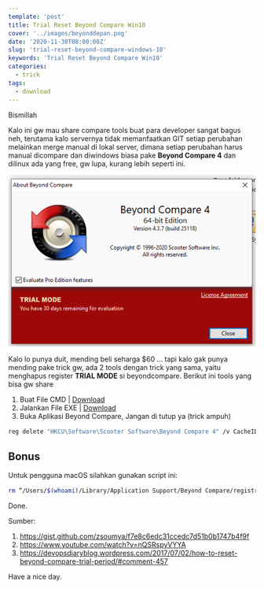```yaml
---
template: 'post'
title: Trial Reset Beyond Compare Win10
cover: '../images/beyonddepan.png'
date: '2020-11-30T08:00:00Z'
slug: 'trial-reset-beyond-compare-windows-10'
keywords: 'Trial Reset Beyond Compare Win10'
categories:
  - trick
tags:
  - download
---
```


Bismillah

Kalo ini gw mau share compare tools buat para developer sangat bagus neh, terutama kalo servernya tidak memanfaatkan GIT setiap perubahan melainkan merge manual di lokal server, dimana setiap perubahan harus manual dicompare dan diwindows biasa pake **Beyond Compare 4** dan dilinux ada yang free, gw lupa, kurang lebih seperti ini.

![Beyond Compare 4](../images/beyond.png)

Kalo lo punya duit, mending beli seharga $60 ... tapi kalo gak punya mending pake trick gw, ada 2 tools dengan trick yang sama, yaitu menghapus register **TRIAL MODE** si beyondcompare.  Berikut ini tools yang bisa gw share

1. Buat File CMD | [Download](https://drive.google.com/file/d/1Eewg_LNgfk0FrIVWPJBKOQrljMJ-2oK8/view?usp=sharing)
2. Jalankan File EXE | [Download](https://anonfiles.com/x5Z5v2v5p4)
3. Buka Aplikasi Beyond Compare, Jangan di tutup ya (trick ampuh)

```bash
reg delete "HKCU\Software\Scooter Software\Beyond Compare 4" /v CacheID /f
```

## Bonus

Untuk pengguna macOS silahkan gunakan script ini:

```bash
rm “/Users/$(whoami)/Library/Application Support/Beyond Compare/registry.dat”
```

Done.

Sumber: 
1. https://gist.github.com/zsoumya/f7e8c6edc31ccedc7d51b0b1747b4f9f
2. https://www.youtube.com/watch?v=nQSRspyVYYA
3. https://devopsdiaryblog.wordpress.com/2017/07/02/how-to-reset-beyond-compare-trial-period/#comment-457

Have a nice day.
